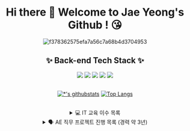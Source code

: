 <div align="center">

# Hi there 👋 Welcome to Jae Yeong's Github ! 😘


<!-- <img src =https://github.com/chujaeyeong/chujaeyeong/assets/123634960/506a885b-efc5-454f-a8c3-0cd67a375ea8 width="610" height="400" /> -->
![f378362575efa7a56c7a68b4d3704953](https://github.com/chujaeyeong/chujaeyeong/assets/123634960/96f81577-5dfd-4278-ad1e-6e807d6690ae)



## ✨ Back-end Tech Stack ✨

   
   <img src="https://img.shields.io/badge/java-007396?style=for-the-badge&logo=java&logoColor=white"> 
   <img src="https://img.shields.io/badge/spring-6DB33F?style=for-the-badge&logo=spring&logoColor=white">
   <img src="https://img.shields.io/badge/springboot-6DB33F?style=for-the-badge&logo=springboot&logoColor=white">
   <img src="https://img.shields.io/badge/mysql-4479A1?style=for-the-badge&logo=mysql&logoColor=white"> 
   <img src="https://img.shields.io/badge/linux-FCC624?style=for-the-badge&logo=linux&logoColor=black"> 

<br>

<br>

[![*'s githubstats](https://github-readme-stats.vercel.app/api?username=chujaeyeong&show_icons=true&theme=dracula)](https://github.com/chujaeyeong)   [![Top Langs](https://github-readme-stats.vercel.app/api/top-langs/?username=chujaeyeong&layout=compact&theme=dracula)](https://github.com/chujaeyeong/github-readme-stats)

<br>


<details>

   <summary>💻 IT 교육 이수 목록 </summary>

      - [선문대학교] IoT기반 가상현실 콘텐츠개발 입문 (2017.06 ~ 2017.07)
         : Unity 엔진 활용 VR 콘텐츠 기획 및 개발 과정 학습  
      - [멀티캠퍼스] 백엔드 개발자 취업캠프 (Java) 9회차 (2023.01 ~ 2023.06)
         : Java, Spring Framework, RDB 활용 백엔드 개발 과정 학습


</details>

<details>
   
   <summary>🗣️ AE 직무 프로젝트 진행 목록 (경력 약 3년)</summary>

      - 국회방송 온라인 홍보 실무 담당 (2020. 01 ~ 2020. 12)
      - 한국동서발전 온라인 홍보 전략 AE (2020. 08 ~ 2020. 12)
      - 공공분야 온·오프라인 홍보 대행 비딩 제안서 작성, 경쟁PT 다수 참여 (2021.01 ~ 2022.05)
      - 운영 사업 전체 KPI 달성을 위한 전략 수립 (2022.01 ~ 2022.05)      
      - Logitech SNS 홍보 실무 총괄 및 프로젝트 중간관리, 협업사 핸들링 (2022. 08 ~ 2022. 10) 
   
</details>



</div>

